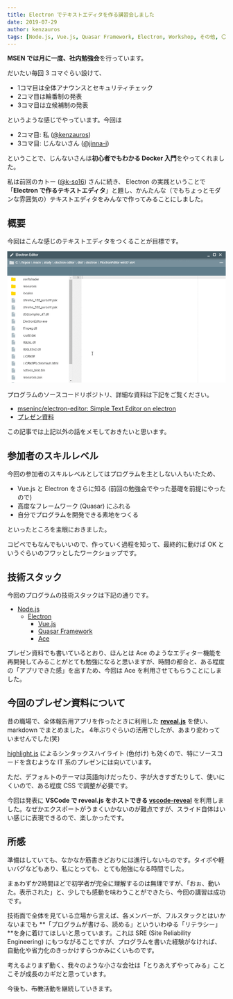 ```yaml
---
title: Electron でテキストエディタを作る講習会しました
date: 2019-07-29
author: kenzauros
tags: [Node.js, Vue.js, Quasar Framework, Electron, Workshop, その他, 〇〇奮闘記]
---
```


**MSEN では月に一度、社内勉強会**を行っています。

だいたい毎回 3 コマぐらい設けて、

- 1コマ目は全体アナウンスとセキュリティチェック
- 2コマ目は輪番制の発表
- 3コマ目は立候補制の発表

というような感じでやっています。今回は

- 2コマ目: 私 ([@kenzauros](https://github.com/kenzauros))
- 3コマ目: じんないさん ([@jinna-i](https://github.com/jinna-i))

ということで、じんないさんは**初心者でもわかる Docker 入門**をやってくれました。

私は前回のカトー ([@k-so16](https://github.com/k-so16)) さんに続き、 Electron の実践ということで「**Electron で作るテキストエディタ**」と題し、かんたんな（でもちょっとモダンな雰囲気の）テキストエディタをみんなで作ってみることにしました。

## 概要

今回はこんな感じのテキストエディタをつくることが目標です。

![Electron でつくるテキストエディタ](images/electron-editor-1.gif)


プログラムのソースコードリポジトリ、詳細な資料は下記をご覧ください。

- [mseninc/electron-editor: Simple Text Editor on electron](https://github.com/mseninc/electron-editor)
- [プレゼン資料](https://github.com/mseninc/electron-editor/blob/master/docs/presentation.md)

この記事では上記以外の話をメモしておきたいと思います。

## 参加者のスキルレベル

今回の参加者のスキルレベルとしてはプログラムを主としない人もいたため、

- Vue.js と Electron をさらに知る (前回の勉強会でやった基礎を前提にやったので)
- 高度なフレームワーク (Quasar) にふれる
- 自分でプログラムを開発できる素地をつくる

といったところを主眼におきました。

コピペでもなんでもいいので、作っていく過程を知って、最終的に動けば OK というぐらいのフワッとしたワークショップです。

## 技術スタック

今回のプログラムの技術スタックは下記の通りです。

- [Node.js](https://nodejs.org/ja/)
    - [Electron](https://electronjs.org/)
        - [Vue.js](https://jp.vuejs.org/)
        - [Quasar Framework](https://quasar.dev/)
        - [Ace](https://ace.c9.io/)

プレゼン資料でも書いているとおり、ほんとは Ace のようなエディター機能を再開発してみることがとても勉強になると思いますが、時間の都合と、ある程度の「アプリできた感」を出すため、今回は Ace を利用させてもらうことにしました。

## 今回のプレゼン資料について

昔の職場で、全体報告用アプリを作ったときに利用した **[reveal.js](https://revealjs.com/#/)** を使い、 markdown でまとめました。 4年ぶりぐらいの活用でしたが、あまり変わっていませんでした(笑)

[highlight.js](https://highlightjs.org/) によるシンタックスハイライト (色付け) も効くので、特にソースコードを含むような IT 系のプレゼンには向いています。

ただ、デフォルトのテーマは英語向けだったり、字が大きすぎたりして、使いにくいので、ある程度 CSS で調整が必要です。

今回は発表に **VSCode で reveal.js をホストできる [vscode-reveal](https://marketplace.visualstudio.com/items?itemName=evilz.vscode-reveal)** を利用しました。なぜかエクスポートがうまくいかないのが難点ですが、スライド自体はいい感じに表現できるので、楽しかったです。

## 所感

準備はしていても、なかなか筋書きどおりには進行しないものです。タイポや軽いバグなどもあり、私にとっても、とても勉強になる時間でした。

まぁわずか2時間ほどで初学者が完全に理解するのは無理ですが、「おぉ、動いた。表示された」と、少しでも感動を味わうことができたら、今回の講習は成功です。

技術面で全体を見ている立場から言えば、各メンバーが、フルスタックとはいかないまでも **「プログラムが書ける、読める」といういわゆる「リテラシー」**を身に着けてほしいと思っています。これは SRE (Site Reliability Engineering) にもつながることですが、プログラムを書いた経験がなければ、自動化や省力化のきっかけすらつかみにくいものです。

考えるよりまず動く、我々のような小さな会社は「とりあえずやってみる」ことこそが成長のカギだと思っています。

今後も、<del>布教</del>活動を継続していきます。
